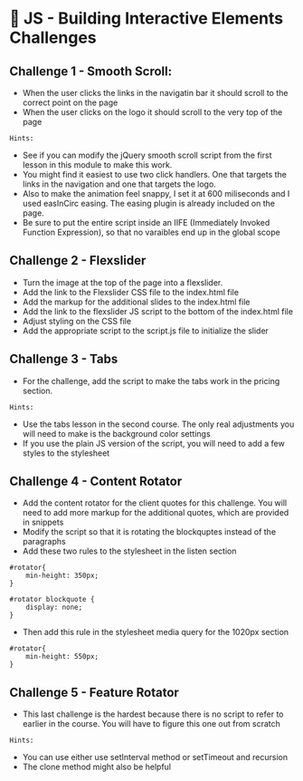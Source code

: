 # 📝 JS - Building Interactive Elements Challenges

## Challenge 1 - Smooth Scroll:

- When the user clicks the links in the navigatin bar it should scroll to the correct point on the page
- When the user clicks on the logo it should scroll to the very top of the page

`Hints:`

- See if you can modify the jQuery smooth scroll script from the first lesson in this module to make this work.
- You might find it easiest to use two click handlers. One that targets the links in the navigation and one that targets the logo.
- Also to make the animation feel snappy, I set it at 600 miliseconds and I used easInCirc easing. The easing plugin is already included on the page.
- Be sure to put the entire script inside an IIFE (Immediately Invoked Function Expression), so that no varaibles end up in the global scope

## Challenge 2 - Flexslider

- Turn the image at the top of the page into a flexslider.
- Add the link to the Flexslider CSS file to the index.html file
- Add the markup for the additional slides to the index.html file
- Add the link to the flexslider JS script to the bottom of the index.html file
- Adjust styling on the CSS file
- Add the appropriate script to the script.js file to initialize the slider

## Challenge 3 - Tabs

- For the challenge, add the script to make the tabs work in the pricing section.

`Hints:`

- Use the tabs lesson in the second course. The only real adjustments you will need to make is the background color settings
- If you use the plain JS version of the script, you will need to add a few styles to the stylesheet

## Challenge 4 - Content Rotator

- Add the content rotator for the client quotes for this challenge. You will need to add more markup for the additional quotes, which are provided in snippets
- Modify the script so that it is rotating the blockquptes instead of the paragraphs
- Add these two rules to the stylesheet in the listen section

```
#rotator{
    min-height: 350px;
}

#rotator blockquote {
    display: none;
}
```

- Then add this rule in the stylesheet media query for the 1020px section

```
#rotator{
    min-height: 550px;
}
```

## Challenge 5 - Feature Rotator

- This last challenge is the hardest because there is no script to refer to earlier in the course. You will have to figure this one out from scratch

`Hints:`

- You can use either use setInterval method or setTimeout and recursion
- The clone method might also be helpful
